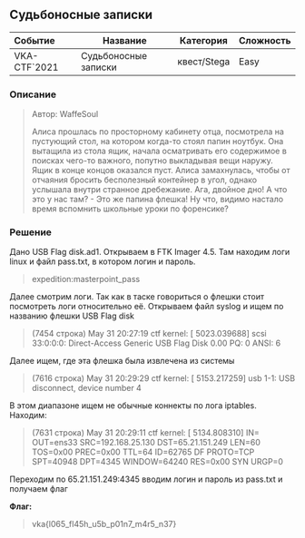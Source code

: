 ##  Судьбоносные записки

| Событие | Название | Категория | Сложность |
| :------ | ---- | ---- | ---- |
| VKA-CTF`2021 |  Судьбоносные записки | квест/Stega | Easy |

### Описание

> Автор: WaffeSoul
>
> Алиса прошлась по просторному кабинету отца, посмотрела на пустующий стол, на котором когда-то стоял папин ноутбук. Она вытащила из стола ящик, начала осматривать его содержимое в поисках чего-то важного, попутно выкладывая вещи наружу. Ящик в конце концов оказался пуст. Алиса замахнулась, чтобы от отчаяния бросить бесполезный контейнер в угол, однако услышала внутри странное дребежание. Ага, двойное дно! А что это у нас там? - Это же папина флешка! Ну что, видимо настало время вспомнить школьные уроки по форенсике?

 

### Решение

Дано USB Flag disk.ad1. Открываем в FTK Imager 4.5. Там находим логи linux и файл pass.txt, в котором логин и пароль. 

>expedition:masterpoint_pass

Далее смотрим логи. Так как в таске говориться о флешки стоит посмотреть логи относительно её. Открываем файл syslog и ищем по названию флешки USB Flag disk
>(7454 строка) May 31 20:27:19 ctf kernel: [ 5023.039688] scsi 33:0:0:0: Direct-Access     Generic  USB Flag Disk   0.00 PQ: 0 ANSI: 6

Далее ищем, где эта флешка была извлечена  из системы
>(7616 строка) May 31 20:29:29 ctf kernel: [ 5153.217259] usb 1-1: USB disconnect, device number 4

В этом диапазоне  ищем не обычные коннекты по лога iptables. Находим:
>(7631 строка) May 31 20:29:11 ctf kernel: [ 5134.808310] IN= OUT=ens33 SRC=192.168.25.130 DST=65.21.151.249 LEN=60 TOS=0x00 PREC=0x00 TTL=64 ID=62765 DF PROTO=TCP SPT=40948 DPT=4345 WINDOW=64240 RES=0x00 SYN URGP=0 

Переходим по 65.21.151.249:4345 вводим логин и пароль из pass.txt и получаем флаг

**Флаг:**

> vka{l065_fl45h_u5b_p01n7_m4r5_n37}